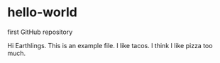 # hello-world
first GitHub repository

Hi Earthlings.
This is an example file. I like tacos.
I think I like pizza too much.
